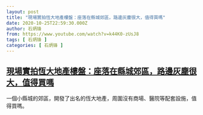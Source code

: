 ```yaml
---
layout: post
title: "現場實拍恆大地產樓盤：座落在縣城郊區，路邊灰塵很大，值得買嗎"
date: 2020-10-25T22:59:30.000Z
author: 石炳锋
from: https://www.youtube.com/watch?v=k44K0-zUsJ8
tags: [ 石炳锋 ]
categories: [ 石炳锋 ]
---
```

<!--1603666770000-->
[現場實拍恆大地產樓盤：座落在縣城郊區，路邊灰塵很大，值得買嗎](https://www.youtube.com/watch?v=k44K0-zUsJ8)
------

<div>
一個小縣城的郊區，開發了出名的恆大地產，周圍沒有商場、醫院等配套設施，值得買嗎。
</div>
